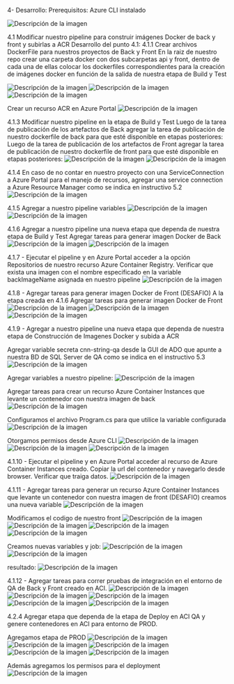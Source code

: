 4- Desarrollo:
Prerequisitos:
Azure CLI instalado

![Descripción de la imagen](images/im1.jpg)

4.1 Modificar nuestro pipeline para construir imágenes Docker de back y front y subirlas a ACR
Desarrollo del punto 4.1:
4.1.1 Crear archivos DockerFile para nuestros proyectos de Back y Front
En la raiz de nuestro repo crear una carpeta docker con dos subcarpetas api y front, dentro de cada una de ellas colocar los dockerfiles correspondientes para la creación de imágenes docker en función de la salida de nuestra etapa de Build y Test

![Descripción de la imagen](images/im2.jpg)
![Descripción de la imagen](images/im3.jpg)
![Descripción de la imagen](images/im4.jpg)


Crear un recurso ACR en Azure Portal
![Descripción de la imagen](images/im5.jpg)

4.1.3 Modificar nuestro pipeline en la etapa de Build y Test
Luego de la tarea de publicación de los artefactos de Back agregar la tarea de publicación de nuestro dockerfile de back para que esté disponible en etapas posteriores:
Luego de la tarea de publicación de los artefactos de Front agregar la tarea de publicación de nuestro dockerfile de front para que esté disponible en etapas posteriores:
![Descripción de la imagen](images/im6.jpg)
![Descripción de la imagen](images/im7.jpg)


4.1.4 En caso de no contar en nuestro proyecto con una ServiceConnection a Azure Portal para el manejo de recursos, agregar una service connection a Azure Resource Manager como se indica en instructivo 5.2
![Descripción de la imagen](images/im8.jpg)


4.1.5 Agregar a nuestro pipeline variables
![Descripción de la imagen](images/im9.jpg)
![Descripción de la imagen](images/im10.jpg)


4.1.6 Agregar a nuestro pipeline una nueva etapa que dependa de nuestra etapa de Build y Test
Agregar tareas para generar imagen Docker de Back
![Descripción de la imagen](images/im11.jpg)
![Descripción de la imagen](images/im12.jpg)


4.1.7 - Ejecutar el pipeline y en Azure Portal acceder a la opción Repositorios de nuestro recurso Azure Container Registry. Verificar que exista una imagen con el nombre especificado en la variable backImageName asignada en nuestro pipeline
![Descripción de la imagen](images/im13.jpg)

4.1.8 - Agregar tareas para generar imagen Docker de Front (DESAFIO)
A la etapa creada en 4.1.6 Agregar tareas para generar imagen Docker de Front
![Descripción de la imagen](images/im14.jpg)
![Descripción de la imagen](images/im15.jpg)
![Descripción de la imagen](images/im16.jpg)

4.1.9 - Agregar a nuestro pipeline una nueva etapa que dependa de nuestra etapa de Construcción de Imagenes Docker y subida a ACR

Agregar variable secreta cnn-string-qa desde la GUI de ADO que apunte a nuestra BD de SQL Server de QA como se indica en el instructivo 5.3
![Descripción de la imagen](images/im17.jpg)

Agregar variables a nuestro pipeline:
![Descripción de la imagen](images/im18.jpg)

Agregar tareas para crear un recurso Azure Container Instances que levante un contenedor con nuestra imagen de back
![Descripción de la imagen](images/im19.jpg)

Configuramos el archivo Program.cs para que utilice la variable configurada
![Descripción de la imagen](images/im20.jpg)

Otorgamos permisos desde Azure CLI
![Descripción de la imagen](images/im21.jpg)
![Descripción de la imagen](images/im22.jpg)
![Descripción de la imagen](images/im23.jpg)


4.1.10 - Ejecutar el pipeline y en Azure Portal acceder al recurso de Azure Container Instances creado. Copiar la url del contenedor y navegarlo desde browser. Verificar que 
traiga datos.
![Descripción de la imagen](images/im24.jpg)


4.1.11 - Agregar tareas para generar un recurso Azure Container Instances que levante un contenedor con nuestra imagen de front (DESAFIO)
creamos una nueva variable
![Descripción de la imagen](images/im25.jpg)


Modificamos el codigo de nuestro front
![Descripción de la imagen](images/im26.jpg)
![Descripción de la imagen](images/im27.jpg)
![Descripción de la imagen](images/im28.jpg)
![Descripción de la imagen](images/im29.jpg)



Creamos nuevas variables y job:
![Descripción de la imagen](images/im30.jpg)
![Descripción de la imagen](images/im31.jpg)


resultado:
![Descripción de la imagen](images/im32.jpg)


4.1.12 - Agregar tareas para correr pruebas de integración en el entorno de QA de Back y Front creado en ACI.
![Descripción de la imagen](images/im33.jpg)
![Descripción de la imagen](images/im34.jpg)
![Descripción de la imagen](images/im35.jpg)
![Descripción de la imagen](images/im36.jpg)
![Descripción de la imagen](images/im37.jpg)


4.2.4 Agregar etapa que dependa de la etapa de Deploy en ACI QA y genere contenedores en ACI para entorno de PROD.


Agregamos etapa de PROD
![Descripción de la imagen](images/im38.jpg)
![Descripción de la imagen](images/im39.jpg)
![Descripción de la imagen](images/im40.jpg)
![Descripción de la imagen](images/im41.jpg)
![Descripción de la imagen](images/im42.jpg)



Además agregamos los permisos para el deployment
![Descripción de la imagen](images/im43.jpg)
